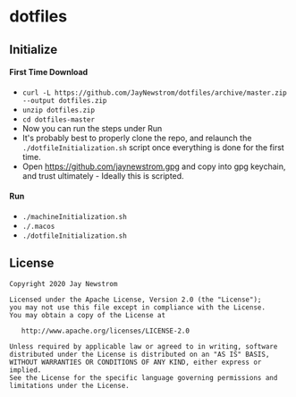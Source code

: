 # dotfiles

## Initialize

#### First Time Download

 - `curl -L https://github.com/JayNewstrom/dotfiles/archive/master.zip --output dotfiles.zip`
 - `unzip dotfiles.zip`
 - `cd dotfiles-master`
 - Now you can run the steps under Run
 - It's probably best to properly clone the repo, and relaunch the `./dotfileInitialization.sh` script once everything is done for the first time. 
 - Open https://github.com/jaynewstrom.gpg and copy into gpg keychain, and trust ultimately - Ideally this is scripted.

#### Run

 - `./machineInitialization.sh`
 - `./.macos`
 - `./dotfileInitialization.sh`

## License

    Copyright 2020 Jay Newstrom

    Licensed under the Apache License, Version 2.0 (the "License");
    you may not use this file except in compliance with the License.
    You may obtain a copy of the License at

       http://www.apache.org/licenses/LICENSE-2.0

    Unless required by applicable law or agreed to in writing, software
    distributed under the License is distributed on an "AS IS" BASIS,
    WITHOUT WARRANTIES OR CONDITIONS OF ANY KIND, either express or implied.
    See the License for the specific language governing permissions and
    limitations under the License.
